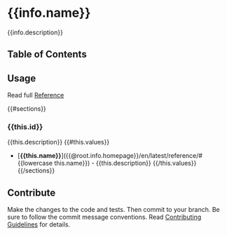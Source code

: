 # {{info.name}}
{{info.description}}
<!-- #include ../badges.md -->

## Table of Contents
<!-- START doctoc -->
<!-- END doctoc -->

<!-- #include ../requirements.md -->
<!-- #include ../installation.md -->

## Usage
Read full [Reference](reference.html)

{{#sections}}
### {{this.id}}
{{this.description}}
{{#this.values}}
* [**{{this.name}}**]({{@root.info.homepage}}/en/latest/reference/#{{lowercase this.name}}) - {{this.description}}
{{/this.values}} 
{{/sections}}

## Contribute
Make the changes to the code and tests. Then commit to your branch. Be sure to follow the commit message conventions. Read [Contributing Guidelines](CONTRIBUTING.html) for details.
